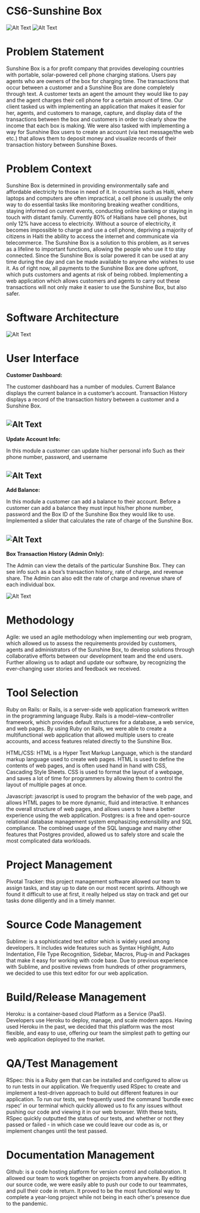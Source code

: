 # CS6-Sunshine Box
![Alt Text](idk.jpeg) ![Alt Text](idk2.jpeg)

# Problem Statement
Sunshine Box is a for profit company that provides developing countries with portable, solar-powered cell phone charging stations. Users pay agents who are owners of the box for charging time. The transactions that occur between a customer and a Sunshine Box are done completely through  text. A customer texts an agent the amount they would like to pay and the agent charges their cell phone for a certain amount of time. Our client tasked us with implementing  an application that makes it easier for her, agents, and customers to  manage, capture, and display data of the transactions between the box and customers in order to clearly show the income that each box is making. We were also tasked with implementing a way for Sunshine Box users to create an account (via text message/the web etc.) that allows them to deposit money and visualize records of their transaction history between Sunshine Boxes.

# Problem Context
Sunshine Box is determined in providing environmentally safe and affordable electricity to those in need of it. In countries such as Haiti, where laptops and computers are often impractical, a cell phone is usually the only way to do essential tasks like monitoring breaking weather conditions, staying informed on current events, conducting online banking or staying in touch with distant family. Currently 80% of Haitians have cell phones, but only 12% have access to electricity. Without a source of electricity, it becomes impossible to charge and use a cell phone, depriving a majority of citizens in Haiti the ability to access the internet and communicate via telecommerce. The Sunshine Box is a solution to this problem, as it serves as a lifeline to important functions, allowing the people who use it to stay connected. Since the Sunshine Box is solar powered it can be used at any time during the day and can be made available to anyone who wishes to use it. As of right now, all payments to the Sunshine Box are done upfront, which puts customers and agents at risk of being robbed. Implementing a web application which allows customers and agents to carry out these transactions will not only make it easier to use the Sunshine Box, but also safer.

# Software Architecture
![Alt Text](SoftwareArchitecture.png)

# User Interface
__Customer Dashboard:__
<!-- Empty line -->
The customer dashboard has a number of modules. Current Balance displays the current balance in a customer’s account. Transaction History displays a record of the transaction history between a customer and a Sunshine Box.	
<!-- Empty line -->
![Alt Text](CustomerDashboard.png)
-------------------

__Update Account Info:__
<!-- Empty line -->
In this module a customer can update his/her personal info Such as their phone number, password, and username
<!-- Empty line -->
![Alt Text](UpdateInfo.png)
-------------------

__Add Balance:__
<!-- Empty line -->
In this module a customer can add a balance to their account. Before a customer can add a balance they must input his/her phone number, password and the Box ID of the Sunshine Box they would like to use. Implemented a slider that calculates the rate of charge of the Sunshine Box.
<!-- Empty line -->
![Alt Text](AddBalance.png)
-------------------

__Box Transaction History (Admin Only):__
<!-- Empty line -->
The Admin can view the details of the particular Sunshine Box. They can see info such as a box’s transaction history, rate of charge, and revenue share. The Admin can also edit the rate of charge and revenue share of each individual box.
<!-- Empty line -->
![Alt Text](BoxTransactionHistory.png)

# Methodology
Agile: we used an agile methodology when implementing our web program, which allowed us to assess the requirements provided by customers, agents and administrators of the Sunshine Box, to   develop solutions through collaborative efforts between our development team and the end users. Further allowing us to adapt and update our software, by recognizing the ever-changing user stories and feedback we received. 

# Tool Selection
Ruby on Rails: or Rails, is a server-side web application framework written in the programming language Ruby. Rails is a model–view–controller framework, which provides default structures for a database, a web service, and web pages. By using Ruby on Rails, we were able to create a multifunctional web application that allowed multiple users to create accounts, and access features related directly to the Sunshine Box.

HTML/CSS: HTML is a Hyper Text Markup Language, which is the standard markup language used to create web pages. HTML is used to define the contents of web pages, and is often used hand in hand with CSS, Cascading Style Sheets. CSS is used to format the layout of a webpage, and saves a lot of time for programmers by allowing them to control the layout of multiple pages at once.

Javascript: javascript is used to program the behavior of the web page, and allows HTML pages to be more dynamic, fluid and interactive. It enhances the overall structure of web pages, and allows users to have a better experience using the web application.
Postgres: is a free and open-source relational database management system emphasizing extensibility and SQL compliance. The combined usage of the SQL language and many other features that Postgres provided, allowed us to safely store and scale the most complicated data workloads. 

# Project Management
Pivotal Tracker: this project management software allowed our team to assign tasks, and stay up to date on our most recent sprints. Although we found it difficult to use at first, it really helped us stay on track and get our tasks done diligently and in a timely manner.

# Source Code Management
Sublime: is a sophisticated text editor which is widely used among developers. It includes wide features such as Syntax Highlight, Auto Indentation, File Type Recognition, Sidebar, Macros, Plug-in and Packages that make it easy for working with code base. Due to previous experience with Sublime, and positive reviews from hundreds of other programmers, we decided to use this text editor for our web application.

# Build/Release Management 
Heroku: is a container-based cloud Platform as a Service (PaaS). Developers use Heroku to deploy, manage, and scale modern apps. Having used Heroku in the past, we decided that this platform was the most flexible, and easy to use, offering our team the simplest path to getting our web application deployed to the market.

# QA/Test Management
RSpec: this is a Ruby gem that can be installed and configured to allow us to run tests in our application. We frequently used RSpec to create and implement a test-driven approach to build out different features in our application. To run our tests, we frequently used the command ‘bundle exec rspec’ in our terminal which quickly allowed us to fix any issues without pushing our code and viewing it in our web browser. With these tests, RSpec quickly outputted the status of our tests, and whether or not they passed or failed - in which case we could leave our code as is, or implement changes until the test passed.

# Documentation Management
Github: is a code hosting platform for version control and collaboration. It allowed our team to work together on projects from anywhere. By editing our source code, we were easily able to push our code to our teammates, and pull their code in return. It proved to be the most functional way to complete a year-long project while not being in each other's presence due to the pandemic.
